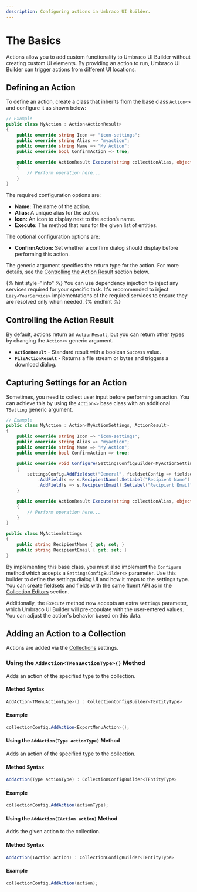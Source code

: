 ```yaml
---
description: Configuring actions in Umbraco UI Builder.
---
```


# The Basics

Actions allow you to add custom functionality to Umbraco UI Builder without creating custom UI elements. By providing an action to run, Umbraco UI Builder can trigger actions from different UI locations.

## Defining an Action

To define an action, create a class that inherits from the base class `Action<>` and configure it as shown below:

````csharp
// Example
public class MyAction : Action<ActionResult>
{
    public override string Icon => "icon-settings";
    public override string Alias => "myaction";
    public override string Name => "My Action";
    public override bool ConfirmAction => true;

    public override ActionResult Execute(string collectionAlias, object[] entityIds)
    {
        // Perform operation here...
    }
}
````

The required configuration options are:

* **Name:** The name of the action.
* **Alias:** A unique alias for the action.
* **Icon:** An icon to display next to the action’s name.
* **Execute:** The method that runs for the given list of entities.

The optional configuration options are:

* **ConfirmAction:** Set whether a confirm dialog should display before performing this action.

The generic argument specifies the return type for the action. For more details, see the [Controlling the Action Result](#controlling-the-action-result) section below.

{% hint style="info" %}
You can use dependency injection to inject any services required for your specific task. It's recommended to inject `Lazy<YourService>` implementations of the required services to ensure they are resolved only when needed.
{% endhint %}

## Controlling the Action Result

By default, actions return an `ActionResult`, but you can return other types by changing the `Action<>` generic argument.

* **`ActionResult`** - Standard result with a boolean `Success` value.
* **`FileActionResult`** - Returns a file stream or bytes and triggers a download dialog.

## Capturing Settings for an Action

Sometimes, you need to collect user input before performing an action. You can achieve this by using the `Action<>` base class with an additional `TSetting` generic argument.

````csharp
// Example
public class MyAction : Action<MyActionSettings, ActionResult>
{
    public override string Icon => "icon-settings";
    public override string Alias => "myaction";
    public override string Name => "My Action";
    public override bool ConfirmAction => true;

    public override void Configure(SettingsConfigBuilder<MyActionSettings> settingsConfig)
    {
        settingsConfig.AddFieldset("General", fieldsetConfig => fieldsetConfig
            .AddField(s => s.RecipientName).SetLabel("Recipient Name")
            .AddField(s => s.RecipientEmail).SetLabel("Recipient Email"));
    }

    public override ActionResult Execute(string collectionAlias, object[] entityIds, MyActionSettings settings)
    {
        // Perform operation here...
    }
}

public class MyActionSettings
{
    public string RecipientName { get; set; }
    public string RecipientEmail { get; set; }
}
````

By implementing this base class, you must also implement the `Configure` method which accepts a `SettingsConfigBuilder<>` parameter. Use this builder to define the settings dialog UI and how it maps to the settings type. You can create fieldsets and fields with the same fluent API as in the [Collection Editors](../collections/editors.md#adding-a-fieldset-to-a-tab) section.

Additionally, the `Execute` method now accepts an extra `settings` parameter, which Umbraco UI Builder will pre-populate with the user-entered values. You can adjust the action's behavior based on this data.

## Adding an Action to a Collection

Actions are added via the [Collections](../collections/overview.md) settings.

### Using the `AddAction<TMenuActionType>()` Method

Adds an action of the specified type to the collection.

#### Method Syntax

```cs
AddAction<TMenuActionType>() : CollectionConfigBuilder<TEntityType>
```

#### Example

````csharp
collectionConfig.AddAction<ExportMenuAction>();
````

#### Using the `AddAction(Type actionType)` Method

Adds an action of the specified type to the collection.

#### Method Syntax

```cs
AddAction(Type actionType) : CollectionConfigBuilder<TEntityType>
```

#### Example

````csharp
collectionConfig.AddAction(actionType);
````

#### Using the `AddAction(IAction action)` Method

Adds the given action to the collection.

#### Method Syntax

```cs
AddAction(IAction action) : CollectionConfigBuilder<TEntityType>
```

#### Example

````csharp
collectionConfig.AddAction(action);
````
